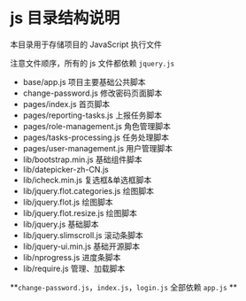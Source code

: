 # js 目录结构说明

本目录用于存储项目的 JavaScript 执行文件

注意文件顺序，所有的 js 文件都依赖 `jquery.js`

* base/app.js 项目主要基础公共脚本
* change-password.js 修改密码页面脚本
* pages/index.js 首页脚本
* pages/reporting-tasks.js 上报任务脚本
* pages/role-management.js 角色管理脚本
* pages/tasks-processing.js 任务处理脚本
* pages/user-management.js 用户管理脚本
* lib/bootstrap.min.js 基础组件脚本
* lib/datepicker-zh-CN.js
* lib/icheck.min.js 复选框&单选框脚本
* lib/jquery.flot.categories.js 绘图脚本
* lib/jquery.flot.js 绘图脚本
* lib/jquery.flot.resize.js 绘图脚本
* lib/jquery.js 基础脚本
* lib/jquery.slimscroll.js 滚动条脚本
* lib/jquery-ui.min.js 基础开源脚本
* lib/nprogress.js 进度条脚本
* lib/require.js 管理、加载脚本

**`change-password.js`，`index.js`，`login.js` 全部依赖 `app.js` **